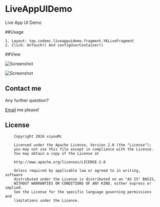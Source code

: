 
# LiveAppUIDemo
Live App UI Demo


##Usage


```
1. Layout: top.codemc.liveappuidemo.fragment.YKLiveFragment
2. Click: OnTouch() And configUserContainer()
```

##View

![Screenshot](ScreenCapture/live_home1.jpg?raw=true)

![Screenshot](ScreenCapture/live_home.jpg?raw=true)

## Contact me

Any further question?

[Email](mailto:tmac694449212@gmail.com) me please!

## License

        Copyright 2016 xiyouMc

        Licensed under the Apache License, Version 2.0 (the "License");
        you may not use this file except in compliance with the License.
        You may obtain a copy of the License at

        http://www.apache.org/licenses/LICENSE-2.0

        Unless required by applicable law or agreed to in writing, software
        distributed under the License is distributed on an "AS IS" BASIS,
        WITHOUT WARRANTIES OR CONDITIONS OF ANY KIND, either express or implied.
        See the License for the specific language governing permissions and
        limitations under the License.
